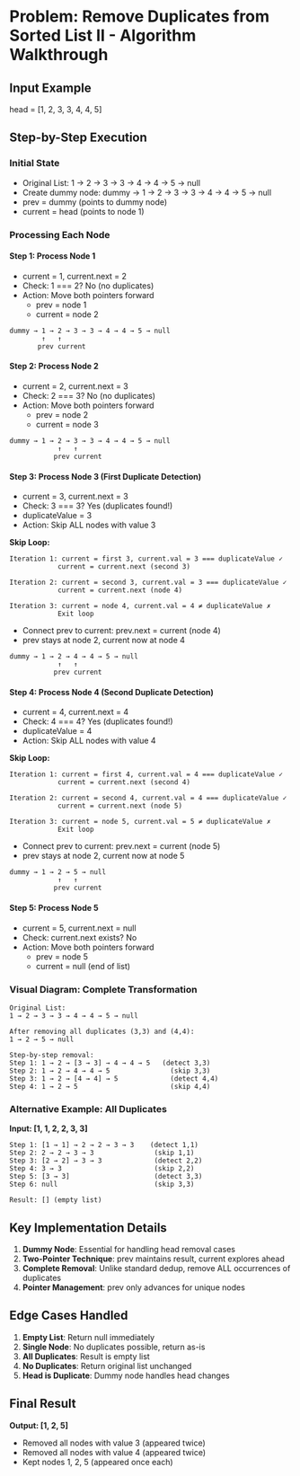 # Problem: Remove Duplicates from Sorted List II - Algorithm Walkthrough

## Input Example
head = [1, 2, 3, 3, 4, 4, 5]

## Step-by-Step Execution

### Initial State
- Original List: 1 → 2 → 3 → 3 → 4 → 4 → 5 → null
- Create dummy node: dummy → 1 → 2 → 3 → 3 → 4 → 4 → 5 → null
- prev = dummy (points to dummy node)
- current = head (points to node 1)

### Processing Each Node

#### Step 1: Process Node 1
- current = 1, current.next = 2
- Check: 1 === 2? No (no duplicates)
- Action: Move both pointers forward
  - prev = node 1
  - current = node 2

```
dummy → 1 → 2 → 3 → 3 → 4 → 4 → 5 → null
        ↑   ↑
       prev current
```

#### Step 2: Process Node 2  
- current = 2, current.next = 3
- Check: 2 === 3? No (no duplicates)
- Action: Move both pointers forward
  - prev = node 2  
  - current = node 3

```
dummy → 1 → 2 → 3 → 3 → 4 → 4 → 5 → null
            ↑   ↑
           prev current
```

#### Step 3: Process Node 3 (First Duplicate Detection)
- current = 3, current.next = 3
- Check: 3 === 3? Yes (duplicates found!)
- duplicateValue = 3
- Action: Skip ALL nodes with value 3

**Skip Loop:**
```
Iteration 1: current = first 3, current.val = 3 === duplicateValue ✓
            current = current.next (second 3)
            
Iteration 2: current = second 3, current.val = 3 === duplicateValue ✓  
            current = current.next (node 4)
            
Iteration 3: current = node 4, current.val = 4 ≠ duplicateValue ✗
            Exit loop
```

- Connect prev to current: prev.next = current (node 4)
- prev stays at node 2, current now at node 4

```
dummy → 1 → 2 → 4 → 4 → 5 → null
            ↑   ↑
           prev current
```

#### Step 4: Process Node 4 (Second Duplicate Detection)
- current = 4, current.next = 4  
- Check: 4 === 4? Yes (duplicates found!)
- duplicateValue = 4
- Action: Skip ALL nodes with value 4

**Skip Loop:**
```
Iteration 1: current = first 4, current.val = 4 === duplicateValue ✓
            current = current.next (second 4)
            
Iteration 2: current = second 4, current.val = 4 === duplicateValue ✓
            current = current.next (node 5)
            
Iteration 3: current = node 5, current.val = 5 ≠ duplicateValue ✗
            Exit loop
```

- Connect prev to current: prev.next = current (node 5)
- prev stays at node 2, current now at node 5

```
dummy → 1 → 2 → 5 → null
            ↑   ↑
           prev current
```

#### Step 5: Process Node 5
- current = 5, current.next = null
- Check: current.next exists? No
- Action: Move both pointers forward
  - prev = node 5
  - current = null (end of list)

### Visual Diagram: Complete Transformation
```
Original List:
1 → 2 → 3 → 3 → 4 → 4 → 5 → null

After removing all duplicates (3,3) and (4,4):
1 → 2 → 5 → null

Step-by-step removal:
Step 1: 1 → 2 → [3 → 3] → 4 → 4 → 5   (detect 3,3)
Step 2: 1 → 2 → 4 → 4 → 5               (skip 3,3)  
Step 3: 1 → 2 → [4 → 4] → 5             (detect 4,4)
Step 4: 1 → 2 → 5                       (skip 4,4)
```

### Alternative Example: All Duplicates
**Input: [1, 1, 2, 2, 3, 3]**

```
Step 1: [1 → 1] → 2 → 2 → 3 → 3    (detect 1,1)
Step 2: 2 → 2 → 3 → 3               (skip 1,1)
Step 3: [2 → 2] → 3 → 3             (detect 2,2)  
Step 4: 3 → 3                       (skip 2,2)
Step 5: [3 → 3]                     (detect 3,3)
Step 6: null                        (skip 3,3)

Result: [] (empty list)
```

## Key Implementation Details
1. **Dummy Node**: Essential for handling head removal cases
2. **Two-Pointer Technique**: prev maintains result, current explores ahead
3. **Complete Removal**: Unlike standard dedup, remove ALL occurrences of duplicates
4. **Pointer Management**: prev only advances for unique nodes

## Edge Cases Handled
1. **Empty List**: Return null immediately
2. **Single Node**: No duplicates possible, return as-is
3. **All Duplicates**: Result is empty list
4. **No Duplicates**: Return original list unchanged
5. **Head is Duplicate**: Dummy node handles head changes

## Final Result
**Output: [1, 2, 5]**
- Removed all nodes with value 3 (appeared twice)
- Removed all nodes with value 4 (appeared twice)  
- Kept nodes 1, 2, 5 (appeared once each)